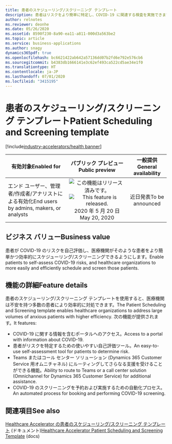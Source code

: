 ```yaml
---
title: 患者のスケジューリング/スクリーニング テンプレート
description: 患者はリスクをより簡単に特定し、COVID-19 に関連する検査を実施できます。医療機関はそのような患者により簡単に対応できます。
author: relnotes
ms.reviewer: deonhe
ms.date: 05/26/2020
ms.assetid: 8590f230-8a90-ea11-a811-000d3a563be2
ms.topic: article
ms.service: business-applications
ms.author: snagy
dynamics365pdf: true
ms.openlocfilehash: bc6621422ab642a57136dd07b2fd6e792e576cb6
ms.sourcegitcommit: b4383db1666141e3c62ef493ca522cd5ae34e1f0
ms.translationtype: HT
ms.contentlocale: ja-JP
ms.lasthandoff: 07/01/2020
ms.locfileid: "3415195"
---
```

# <a name="patient-scheduling-and-screening-template"></a><span data-ttu-id="af89e-103">患者のスケジューリング/スクリーニング テンプレート</span><span class="sxs-lookup"><span data-stu-id="af89e-103">Patient Scheduling and Screening template</span></span>
[!include[industry-accelerators/health banner](../includes/industry-accelerators/health.md)]

| <span data-ttu-id="af89e-104">有効対象</span><span class="sxs-lookup"><span data-stu-id="af89e-104">Enabled for</span></span>    |  <span data-ttu-id="af89e-105">パブリック プレビュー</span><span class="sxs-lookup"><span data-stu-id="af89e-105">Public preview</span></span> | <span data-ttu-id="af89e-106">一般提供</span><span class="sxs-lookup"><span data-stu-id="af89e-106">General availability</span></span> | 
| ---------- | :----------: |:----------: |
|<span data-ttu-id="af89e-107">エンド ユーザー、管理者/作成者/アナリストによる有効化</span><span class="sxs-lookup"><span data-stu-id="af89e-107">End users by admins, makers, or analysts</span></span>|<span data-ttu-id="af89e-108">![この機能はリリース済みです。](/dynamics365-release-plan/media/green-checkmark.png "この機能はリリース済みです。")</span><span class="sxs-lookup"><span data-stu-id="af89e-108">![This feature is released.](/dynamics365-release-plan/media/green-checkmark.png "This feature is released.")</span></span> <span data-ttu-id="af89e-109">2020 年 5 月 20 日</span><span class="sxs-lookup"><span data-stu-id="af89e-109">May 20, 2020</span></span>| <span data-ttu-id="af89e-110">近日発表</span><span class="sxs-lookup"><span data-stu-id="af89e-110">To be announced</span></span>|


## <a name="business-value"></a><span data-ttu-id="af89e-111">ビジネス バリュー</span><span class="sxs-lookup"><span data-stu-id="af89e-111">Business value</span></span>
<!-- bv start -->
<span data-ttu-id="af89e-112">患者が COVID-19 のリスクを自己評価し、医療機関がそのような患者をより簡単かつ効率的にスケジューリング/スクリーニングできるようにします。</span><span class="sxs-lookup"><span data-stu-id="af89e-112">Enable patients to self-assess COVID-19 risks, and healthcare organizations to more easily and efficiently schedule and screen those patients.</span></span>
<!-- bv end -->



## <a name="feature-details"></a><span data-ttu-id="af89e-113">機能の詳細</span><span class="sxs-lookup"><span data-stu-id="af89e-113">Feature details</span></span>
<!--feature detail start -->
<span data-ttu-id="af89e-114">患者のスケジューリング/スクリーニング テンプレートを使用すると、医療機関は不安を持つ多数の患者により効率的に対処できます。</span><span class="sxs-lookup"><span data-stu-id="af89e-114">The Patient Scheduling and Screening template enables healthcare organizations to address large volumes of anxious patients with higher efficiency.</span></span> <span data-ttu-id="af89e-115">次の機能が提供されます。</span><span class="sxs-lookup"><span data-stu-id="af89e-115">It features:</span></span>

- <span data-ttu-id="af89e-116">COVID-19 に関する情報を含むポータルへのアクセス。</span><span class="sxs-lookup"><span data-stu-id="af89e-116">Access to a portal with information about COVID-19.</span></span>
- <span data-ttu-id="af89e-117">患者がリスクを特定するための使いやすい自己評価ツール。</span><span class="sxs-lookup"><span data-stu-id="af89e-117">An easy-to-use self-assessment tool for patients to determine risk.</span></span>
- <span data-ttu-id="af89e-118">Teams またはコール センター ソリューション (Dynamics 365 Customer Service 用オムニチャネル) にルーティングしてさらなる支援を受けることができる機能。</span><span class="sxs-lookup"><span data-stu-id="af89e-118">Ability to route to Teams or a call center solution (Omnichannel for Dynamics 365 Customer Service) for additional assistance.</span></span>
- <span data-ttu-id="af89e-119">COVID-19 のスクリーニングを予約および実施するための自動化プロセス。</span><span class="sxs-lookup"><span data-stu-id="af89e-119">An automated process for booking and performing COVID-19 screening.</span></span>
<!--feature detail end -->










## <a name="see-also"></a><span data-ttu-id="af89e-120">関連項目</span><span class="sxs-lookup"><span data-stu-id="af89e-120">See also</span></span>

<!--docs start-->
<span data-ttu-id="af89e-121">[Healthcare Accelerator の患者のスケジューリング/スクリーニング テンプレート](https://docs.microsoft.com/common-data-model/patient-scheduling-screening-template) (ドキュメント)</span><span class="sxs-lookup"><span data-stu-id="af89e-121">[Healthcare Accelerator Patient Scheduling and Screening Template](https://docs.microsoft.com/common-data-model/patient-scheduling-screening-template) (docs)</span></span>
<!--docs end-->
